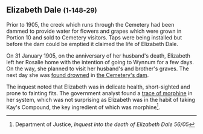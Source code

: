 
## Elizabeth Dale <small>(1‑148‑29)</small>

Prior to 1905, the creek which runs through the Cemetery had been dammed to provide water for flowers and grapes which were grown in Portion 10 and sold to Cemetery visitors. Taps were being installed but before the dam could be emptied it claimed the life of Elizabeth Dale. 

On 31 January 1905, on the anniversary of her husband's death, Elizabeth left her Rosalie home with the intention of going to Wynnum for a few days. On the way, she planned to visit her husband's and brother's graves. The next day she was [found drowned](https://trove.nla.gov.au/newspaper/article/19360320) in [the Cemetery's dam](http://www.oncewasacreek.org/2014/08/up-hill-and-down-dale-where-did-elizabeth-drown/). 

The inquest noted that Elizabeth was in delicate health, short-sighted and prone to fainting fits. The government analyst found a [trace of morphine](https://trove.nla.gov.au/newspaper/article/19335877) in her system, which was not surprising as Elizabeth was in the habit of taking Kay's Compound, the key ingredient of which was morphine[^1]. 

[^1]: Department of Justice, *Inquest into the death of Elizabeth Dale 56/05*


<!-- if included add copyright -->
